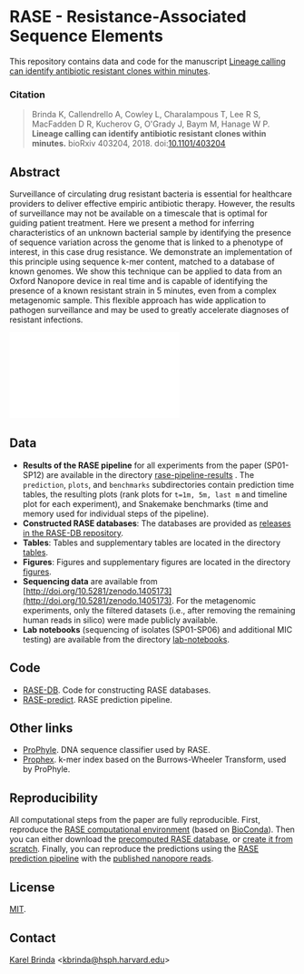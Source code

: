 # RASE - Resistance-Associated Sequence Elements

This repository contains data and code for the manuscript
[Lineage calling can identify antibiotic resistant clones within minutes](https://www.biorxiv.org/content/early/2018/08/29/403204).

### Citation

> Brinda K, Callendrello A, Cowley L, Charalampous T, Lee R S, MacFadden D R,
> Kucherov G, O'Grady J, Baym M, Hanage W P. **Lineage calling can identify
> antibiotic resistant clones within minutes.** bioRxiv 403204, 2018.
> doi:[10.1101/403204](https://doi.org/10.1101/403204)

## Abstract

Surveillance of circulating drug resistant bacteria is essential for healthcare
providers to deliver effective empiric antibiotic therapy.  However, the
results of surveillance may not be available on a timescale that is optimal for
guiding patient treatment. Here we present a method for inferring
characteristics of an unknown bacterial sample by identifying the presence of
sequence variation across the genome that is linked to a phenotype of interest,
in this case drug resistance. We demonstrate an implementation of this
principle using sequence k-mer content, matched to a database of known genomes.
We show this technique can be applied to data from an Oxford Nanopore device in
real time and is capable of identifying the presence of a known resistant
strain in 5 minutes, even from a complex metagenomic sample. This flexible
approach has wide application to pathogen surveillance and may be used to
greatly accelerate diagnoses of resistant infections.

![Overview of the RASE method](figures/Figure_1.pdf)


## Data

* **Results of the RASE pipeline** for all experiments from the paper
  (SP01-SP12) are available in the directory
  [rase-pipeline-results](rase-pipeline-results) . The `prediction`, `plots`,
  and `benchmarks` subdirectories contain prediction time tables, the resulting
  plots (rank plots for `t=1m, 5m, last m` and timeline plot for each
  experiment), and Snakemake benchmarks (time and memory used for individual
  steps of the pipeline).
* **Constructed RASE databases**: The databases are provided as [releases in
  the RASE-DB repository](https://github.com/c2-d2/rase-db/releases).
* **Tables**: Tables and supplementary tables are located in the directory
  [tables](tables).
* **Figures**: Figures and supplementary figures are located in the directory
  [figures](figures).
* **Sequencing data** are available from
  [http://doi.org/10.5281/zenodo.1405173](http://doi.org/10.5281/zenodo.1405173).
  For the metagenomic experiments, only the filtered datasets (i.e., after
  removing the remaining human reads in silico) were made publicly available.
* **Lab notebooks** (sequencing of isolates (SP01-SP06) and additional MIC
  testing) are available from the directory [lab-notebooks](lab-notebooks).


## Code

* [RASE-DB](http://github.com/c2-d2/rase-db). Code for constructing RASE
  databases.
* [RASE-predict](http://github.com/c2-d2/rase-predict). RASE prediction
  pipeline.


## Other links

* [ProPhyle](http://prophyle.github.io). DNA sequence classifier used by RASE.
* [Prophex](http://github.com/prophyle/prophex). k-mer index based on the
  Burrows-Wheeler Transform, used by ProPhyle.


## Reproducibility

All computational steps from the paper are fully reproducible. First, reproduce
the [RASE computational environment](environment.md) (based on
[BioConda](https://bioconda.github.io/)). Then you can either download the
[precomputed RASE database](https://github.com/c2-d2/rase-db/releases/tag/v01),
or [create it from scratch](https://github.com/c2-d2/rase-db). Finally, you can
reproduce the predictions using the [RASE prediction
pipeline](https://github.com/c2-d2/rase-predict) with the [published nanopore
reads](https://zenodo.org/record/1405173).


## License

[MIT](LICENSE).


## Contact

[Karel Brinda](https://scholar.harvard.edu/brinda) \<kbrinda@hsph.harvard.edu\>


